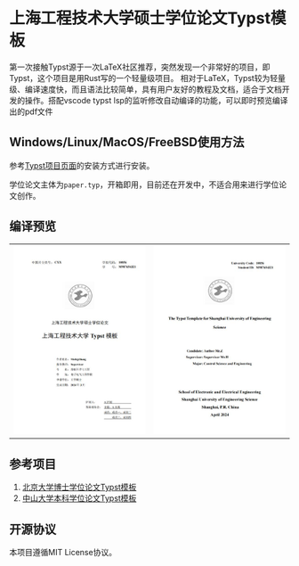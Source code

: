# 上海工程技术大学硕士学位论文Typst模板

第一次接触Typst源于一次LaTeX社区推荐，突然发现一个非常好的项目，即Typst，这个项目是用Rust写的一个轻量级项目。
相对于LaTeX，Typst较为轻量级、编译速度快，而且语法比较简单，具有用户友好的教程及文档，适合于文档开发的操作。搭配vscode typst lsp的监听修改自动编译的功能，可以即时预览编译出的pdf文件

## Windows/Linux/MacOS/FreeBSD使用方法

参考[Typst项目页面](https://github.com/typst/typst)的安装方式进行安装。

学位论文主体为`paper.typ`，开箱即用，目前还在开发中，不适合用来进行学位论文创作。

## 编译预览
<table>
  <tr>
    <td><img src="imgs/page1.jpg"></td>
    <td><img src="imgs/page2.jpg"></td>
  </tr>
</table>

## 参考项目

1. [北京大学博士学位论文Typst模板](https://github.com/lucifer1004/pkuthss-typst)
2. [中山大学本科学位论文Typst模板](https://github.com/howardlau1999/sysu-thesis-typst)

## 开源协议

本项目遵循MIT License协议。

